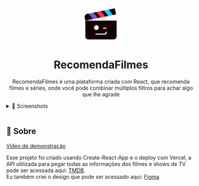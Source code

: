 <div align="center">
<img src="./src/assets/icon.png" alt="icon" height="100">
<h1>RecomendaFilmes</h1>
</div>

<p align="center">RecomendaFilmes é uma plataforma criada com React, que recomenda filmes e séries, onde você pode combinar múltiplos filtros para achar algo que lhe agrade</p

<h3>
<details> 
<summary>🤳 Screenshots</summary>
  <div align="center">
    <img src=".github/landing.png" alt="landing" height="300">
    <img src=".github/filters.png" alt="filters" height="300">
    <img src=".github/results.png" alt="results" height="300">
    <img src=".github/details.png" alt="details" height="300">
  </div>
</details>
</h3>

<br />

## 📜 Sobre
[Vídeo de demonstração](https://www.youtube.com/watch?v=DhE6_Zahem8)

Esse projeto foi criado usando Create-React-App e o deploy com Vercel, a API utilizada para pegar todas as informações dos filmes e shows de TV pode ser acessada aqui:
[TMDB](https://www.themoviedb.org/documentation/api). <br/> Eu também criei o design que pode ser acessado aqui:
[Figma](https://www.figma.com/file/suKkINUZunA8LzMGjXXBwr/RecomendaFilmes?node-id=1%3A5i).
 
